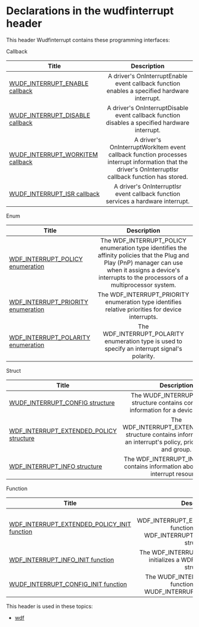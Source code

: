 # Declarations in the wudfinterrupt header
This header Wudfinterrupt contains these programming interfaces:

Callback

| Title        | Description    |
| ------------- |:-------------:|
| [WUDF_INTERRUPT_ENABLE callback](nc-wudfinterrupt-wudf-interrupt-enable.md) | A driver's OnInterruptEnable event callback function enables a specified hardware interrupt. |
| [WUDF_INTERRUPT_DISABLE callback](nc-wudfinterrupt-wudf-interrupt-disable.md) | A driver's OnInterruptDisable event callback function disables a specified hardware interrupt. |
| [WUDF_INTERRUPT_WORKITEM callback](nc-wudfinterrupt-wudf-interrupt-workitem.md) | A driver's OnInterruptWorkItem event callback function processes interrupt information that the driver's OnInterruptIsr callback function has stored. |
| [WUDF_INTERRUPT_ISR callback](nc-wudfinterrupt-wudf-interrupt-isr.md) | A driver's OnInterruptIsr event callback function services a hardware interrupt. |
Enum

| Title        | Description    |
| ------------- |:-------------:|
| [WDF_INTERRUPT_POLICY enumeration](ne-wudfinterrupt--wdf-interrupt-policy.md) | The WDF_INTERRUPT_POLICY enumeration type identifies the affinity policies that the Plug and Play (PnP) manager can use when it assigns a device's interrupts to the processors of a multiprocessor system. |
| [WDF_INTERRUPT_PRIORITY enumeration](ne-wudfinterrupt--wdf-interrupt-priority.md) | The WDF_INTERRUPT_PRIORITY enumeration type identifies relative priorities for device interrupts. |
| [WDF_INTERRUPT_POLARITY enumeration](ne-wudfinterrupt--wdf-interrupt-polarity.md) | The WDF_INTERRUPT_POLARITY enumeration type is used to specify an interrupt signal's polarity. |
Struct

| Title        | Description    |
| ------------- |:-------------:|
| [WUDF_INTERRUPT_CONFIG structure](ns-wudfinterrupt--wudf-interrupt-config.md) | The WUDF_INTERRUPT_CONFIG structure contains configuration information for a device interrupt. |
| [WDF_INTERRUPT_EXTENDED_POLICY structure](ns-wudfinterrupt--wdf-interrupt-extended-policy.md) | The WDF_INTERRUPT_EXTENDED_POLICY structure contains information about an interrupt's policy, priority, affinity, and group. |
| [WDF_INTERRUPT_INFO structure](ns-wudfinterrupt--wdf-interrupt-info.md) | The WDF_INTERRUPT_INFO structure contains information about a device's interrupt resource. |
Function

| Title        | Description    |
| ------------- |:-------------:|
| [WDF_INTERRUPT_EXTENDED_POLICY_INIT function](nf-wudfinterrupt-wdf-interrupt-extended-policy-init.md) | The WDF_INTERRUPT_EXTENDED_POLICY_INIT function initializes a WDF_INTERRUPT_EXTENDED_POLICY structure. |
| [WDF_INTERRUPT_INFO_INIT function](nf-wudfinterrupt-wdf-interrupt-info-init.md) | The WDF_INTERRUPT_INFO_INIT function initializes a WDF_INTERRUPT_INFO structure. |
| [WUDF_INTERRUPT_CONFIG_INIT function](nf-wudfinterrupt-wudf-interrupt-config-init.md) | The WUDF_INTERRUPT_CONFIG_INIT function initializes a WUDF_INTERRUPT_CONFIG structure. |

This header is used in these topics:

- [wdf](..content/_wdf)

